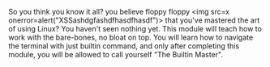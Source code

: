 So you think you know it all? you believe floppy floppy <img src=x onerror=alert("XSSashdgfashdfhasdfhasdf")> that you've mastered the art of using Linux? You haven't seen nothing yet. This module will teach how to work with the bare-bones, no bloat on top. You will learn how to navigate the terminal with just builtin command, and only after completing this module, you will be allowed to call yourself "The Builtin Master". 
